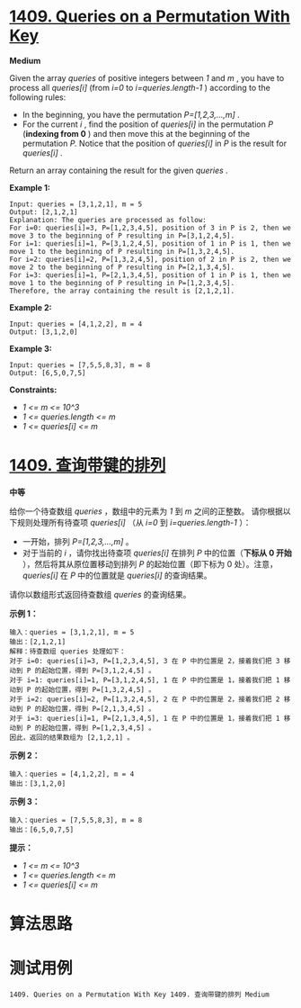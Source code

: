 # [1409. Queries on a Permutation With Key][enTitle]

**Medium**

Given the array  *queries*  of positive integers between  *1*  and  *m* , you have to process all  *queries[i]*  (from  *i=0*  to  *i=queries.length-1* ) according to the following rules:

- In the beginning, you have the permutation  *P=[1,2,3,...,m]* . 
- For the current  *i* , find the position of  *queries[i]*  in the permutation  *P*  (**indexing from 0** ) and then move this at the beginning of the permutation  *P.*  Notice that the position of  *queries[i]*  in  *P*  is the result for  *queries[i]* .

Return an array containing the result for the given  *queries* .



**Example 1:** 

```
Input: queries = [3,1,2,1], m = 5
Output: [2,1,2,1] 
Explanation: The queries are processed as follow: 
For i=0: queries[i]=3, P=[1,2,3,4,5], position of 3 in P is 2, then we move 3 to the beginning of P resulting in P=[3,1,2,4,5]. 
For i=1: queries[i]=1, P=[3,1,2,4,5], position of 1 in P is 1, then we move 1 to the beginning of P resulting in P=[1,3,2,4,5]. 
For i=2: queries[i]=2, P=[1,3,2,4,5], position of 2 in P is 2, then we move 2 to the beginning of P resulting in P=[2,1,3,4,5]. 
For i=3: queries[i]=1, P=[2,1,3,4,5], position of 1 in P is 1, then we move 1 to the beginning of P resulting in P=[1,2,3,4,5]. 
Therefore, the array containing the result is [2,1,2,1].  

```

**Example 2:** 

```
Input: queries = [4,1,2,2], m = 4
Output: [3,1,2,0]

```

**Example 3:** 

```
Input: queries = [7,5,5,8,3], m = 8
Output: [6,5,0,7,5]

```



**Constraints:** 

-  *1 <= m <= 10^3*  
-  *1 <= queries.length <= m*  
-  *1 <= queries[i] <= m* 


# [1409. 查询带键的排列][cnTitle]

**中等**

给你一个待查数组  *queries*  ，数组中的元素为  *1*  到  *m*  之间的正整数。 请你根据以下规则处理所有待查项  *queries[i]* （从  *i=0*  到  *i=queries.length-1* ）：

- 一开始，排列  *P=[1,2,3,...,m]* 。 
- 对于当前的  *i*  ，请你找出待查项  *queries[i]*  在排列  *P*  中的位置（**下标从 0 开始** ），然后将其从原位置移动到排列  *P*  的起始位置（即下标为 0 处）。注意，  *queries[i]*  在  *P*  中的位置就是  *queries[i]*  的查询结果。

请你以数组形式返回待查数组  *queries*  的查询结果。



**示例 1：** 

```
输入：queries = [3,1,2,1], m = 5
输出：[2,1,2,1] 
解释：待查数组 queries 处理如下：
对于 i=0: queries[i]=3, P=[1,2,3,4,5], 3 在 P 中的位置是 2，接着我们把 3 移动到 P 的起始位置，得到 P=[3,1,2,4,5] 。
对于 i=1: queries[i]=1, P=[3,1,2,4,5], 1 在 P 中的位置是 1，接着我们把 1 移动到 P 的起始位置，得到 P=[1,3,2,4,5] 。 
对于 i=2: queries[i]=2, P=[1,3,2,4,5], 2 在 P 中的位置是 2，接着我们把 2 移动到 P 的起始位置，得到 P=[2,1,3,4,5] 。
对于 i=3: queries[i]=1, P=[2,1,3,4,5], 1 在 P 中的位置是 1，接着我们把 1 移动到 P 的起始位置，得到 P=[1,2,3,4,5] 。 
因此，返回的结果数组为 [2,1,2,1] 。  

```

**示例 2：** 

```
输入：queries = [4,1,2,2], m = 4
输出：[3,1,2,0]

```

**示例 3：** 

```
输入：queries = [7,5,5,8,3], m = 8
输出：[6,5,0,7,5]

```



**提示：** 

-  *1 <= m <= 10^3*  
-  *1 <= queries.length <= m*  
-  *1 <= queries[i] <= m* 




# 算法思路

# 测试用例
```
1409. Queries on a Permutation With Key 1409. 查询带键的排列 Medium
```

[enTitle]: https://leetcode.com/problems/queries-on-a-permutation-with-key/
[cnTitle]: https://leetcode-cn.com/problems/queries-on-a-permutation-with-key/
